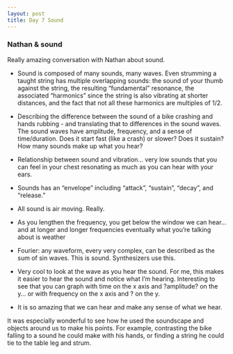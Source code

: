 ```yaml
---
layout: post
title: Day 7 Sound
---
```


### Nathan & sound
Really amazing conversation with Nathan about sound. 

* Sound is composed of many sounds, many waves. Even strumming a taught string has multiple overlapping sounds: the sound of your thumb against the string, the resulting “fundamental” resonance, the associated “harmonics” since the string is also vibrating at shorter distances, and the fact that not all these harmonics are multiples of 1/2. 

* Describing the difference between the sound of a bike crashing and hands rubbing - and translating that to differences in the sound waves. The sound waves have amplitude, frequency, and a sense of time/duration. Does it start fast (like a crash) or slower? Does it sustain? How many sounds make up what you hear? 

* Relationship between sound and vibration… very low sounds that you can feel in your chest resonating as much as you can hear with your ears.

* Sounds has an “envelope” including “attack”, “sustain”, “decay”, and “release.” 

* All sound is air moving.  Really.  

* As you lengthen the frequency, you get below the window we can hear… and at longer and longer frequencies eventually what you’re talking about is weather

* Fourier: any waveform, every very complex, can be described as the sum of sin waves. This is sound. Synthesizers use this. 

* Very cool to look at the wave as you hear the sound. For me, this makes it easier to hear the sound and notice what I’m hearing. Interesting to see that you can graph with time on the x axis and ?amplitude? on the y… or with frequency on the x axis and ? on the y. 

* It is so amazing that we can hear and make any sense of what we hear. 

It was especially wonderful to see how he used the soundscape and objects around us to make his points. For example, contrasting the bike falling to a sound he could make with his hands, or finding a string he could tie to the table leg and strum. 

